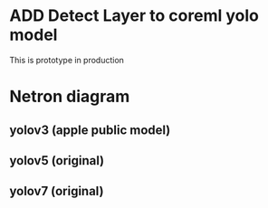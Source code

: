 # ADD Detect Layer to coreml yolo model

This is prototype in production 

# Netron diagram

## yolov3 (apple public model)


## yolov5 (original)

## yolov7 (original)
